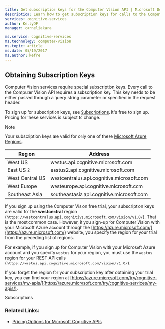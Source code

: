 ```yaml
---
title: Get subscription keys for the Computer Vision API | Microsoft Docs
description: Learn how to get subscription keys for calls to the Computer Vision API in Cognitive Services.
services: cognitive-services
author: KellyDF
manager: corneliakara

ms.service: cognitive-services
ms.technology: computer-vision
ms.topic: article
ms.date: 05/19/2017
ms.author: kefre
---
```


## Obtaining Subscription Keys

Computer Vision services require special subscription keys. Every call to the Computer Vision API requires a subscription key. This key needs to be either passed through a query string parameter or specified in the request header.

To sign up for subscription keys, see [Subscriptions](https://azure.microsoft.com/try/cognitive-services/). It's free to sign up. Pricing for these services is subject to change.

>[!NOTE]
Your subscription keys are valid for only one of these [Microsoft Azure Regions](https://azure.microsoft.com/regions/). 

| Region | Address |
|---|---|
| West US | westus.api.cognitive.microsoft.com |
| East US 2 | eastus2.api.cognitive.microsoft.com |
| West Central US | westcentralus.api.cognitive.microsoft.com |
| West Europe | westeurope.api.cognitive.microsoft.com |
| Southeast Asia | southeastasia.api.cognitive.microsoft.com |


If you sign up using the Computer Vision free trial, your subscription keys are valid for the **westcentral** region (`https://westcentralus.api.cognitive.microsoft.com/vision/v1.0/`). That is the most common case. However, if you sign-up for Computer Vision with your Microsoft Azure account through the [https://azure.microsoft.com/](https://azure.microsoft.com/) website, you specify the region for your trial from the preceding list of regions. 

For example, if you sign up for Computer Vision with your Microsoft Azure account and you specify `westus` for your region, you must use the `westus` region for your REST API calls (`https://westus.api.cognitive.microsoft.com/vision/v1.0/`).

If you forget the region for your subscription key after obtaining your trial key, you can find your region at [https://azure.microsoft.com/try/cognitive-services/my-apis/](https://azure.microsoft.com/try/cognitive-services/my-apis/).

Subscriptions

### Related Links:
* [Pricing Options for Microsoft Cognitive APIs](https://azure.microsoft.com/pricing/details/cognitive-services/)
